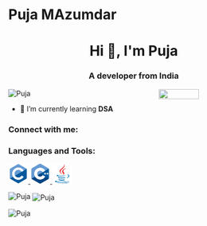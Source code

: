 # Puja MAzumdar
<h1 align="center">Hi 👋, I'm  Puja </h1>
<h3 align="center">A developer from India</h3>

<img align="right" height="40%"  width="40%" src="https://imgs.search.brave.com/4gKc7-8frHIYB1y_6aGRfsgAU-voeH9EguF3lFXmKsI/rs:fit:800:600:1/g:ce/aHR0cHM6Ly9jZG4u/ZHJpYmJibGUuY29t/L3VzZXJzLzIzOTc1/NS9zY3JlZW5zaG90/cy8zMDE5ODI0L2Rh/dmVfY29kaW5nX2Ry/aWJiYmxlLmdpZg.gif">
<p align="left"> <img src="https://komarev.com/ghpvc/?username= Eri&label=Profile%20views&color=0e75b6&style=flat" alt=" Puja" /> </p>

- 🌱 I’m currently learning **DSA**

<h3 align="left">Connect with me:</h3>
<p align="left">
</p>

<h3 align="left">Languages and Tools:</h3>
<p align="left"> <a href="https://www.cprogramming.com/" target="_blank" rel="noreferrer"> <img src="https://raw.githubusercontent.com/devicons/devicon/master/icons/c/c-original.svg" alt="c" width="40" height="40"/> </a> <a href="https://www.w3schools.com/cpp/" target="_blank" rel="noreferrer"> <img src="https://raw.githubusercontent.com/devicons/devicon/master/icons/cplusplus/cplusplus-original.svg" alt="cplusplus" width="40" height="40"/> </a> <a href="https://www.java.com" target="_blank" rel="noreferrer"> <img src="https://raw.githubusercontent.com/devicons/devicon/master/icons/java/java-original.svg" alt="java" width="40" height="40"/> </a> </p>

<p><img align="left" src="https://github-readme-stats.vercel.app/api/top-langs?username= Puja&show_icons=true&locale=en&layout=compact" alt=" Puja" /></p>

<p>&nbsp;<img align="center" src="https://github-readme-stats.vercel.app/api?username= Puja&show_icons=true&locale=en" alt=" Puja " /></p>

<p><img align="center" src="https://github-readme-streak-stats.herokuapp.com/?user= Puja &" alt=" Puja " /></p>
